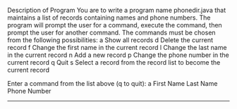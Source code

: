 Description of Program
You are to write a program name phonedir.java that maintains a list of records containing names and
phone numbers. The program will prompt the user for a command, execute the command, then prompt
the user for another command. The commands must be chosen from the following possibilities:
a Show all records
d Delete the current record
f Change the first name in the current record
l Change the last name in the current record
n Add a new record
p Change the phone number in the current record
q Quit
s Select a record from the record list to become the current record

Enter a command from the list above (q to quit): a
First Name         Last Name            Phone Number
-----------       ----------       ---------------------

